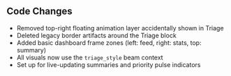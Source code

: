 ## Code Changes

- Removed top-right floating animation layer accidentally shown in Triage
- Deleted legacy border artifacts around the Triage block
- Added basic dashboard frame zones (left: feed, right: stats, top: summary)
- All visuals now use the `triage_style` beam context
- Set up for live-updating summaries and priority pulse indicators
